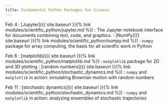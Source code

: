 ```yaml
---
title: Fundamental Python Packages for Science
---
```




Feb 4
: [Jupyter]({{ site.baseurl }}{% link
  modules/scientific_python/jupyter.md %})
  : The Jupyter notebook interface for documents combining text, code, and graphics.
: [NumPy]({{ site.baseurl }}{% link modules/scientific_python/numpy.md %})
  : `numpy` package for array computing, the basis for all scientfic work in Python

Feb 6
: [matplotlib]({{ site.baseurl }}{% link modules/scientific_python/matplotlib.md %})
  : `matplotlib` package for 2D and 3D plotting
: [random numbers]({{ site.baseurl }}{% link
  modules/scientific_python/stochastic_dynamics.md %})
  : `numpy` and `matplotlib` in action: simulating Brownian motion with
    random numbers

Feb 11
: [stochastic dynamics]({{ site.baseurl }}{% link
  modules/scientific_python/stochastic_dynamics.md %})
  : `numpy` and `matplotlib` in action: analyzing ensembles of
    stochastic trajectories
